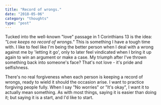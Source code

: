 ```yaml
---
title: "Record of wrongs."
date: "2018-05-06"
category: "thoughts"
type: "post"
---
```


Tucked into the well-known "love" passage in 1 Corinthians 13 is the idea: _"Love keeps no record of wrongs."_ This is something I have a tough time with. I like to feel like I'm being the better person when I deal with a wrong against me by 'letting it go', only to later feel vindicated when I bring it up again to win an argument or make a case. My triumph after I've thrown something back into someone's face? That's not love - it's pride and selfishness.

There's no real forgiveness when each person is keeping a record of wrongs, ready to wield it should the occasion arise. I want to practice forgiving people fully. When I say "No worries" or "It's okay", I want it to actually mean something. As with most things, saying it is easier than doing it; but saying it is a start, and I'd like to start.

